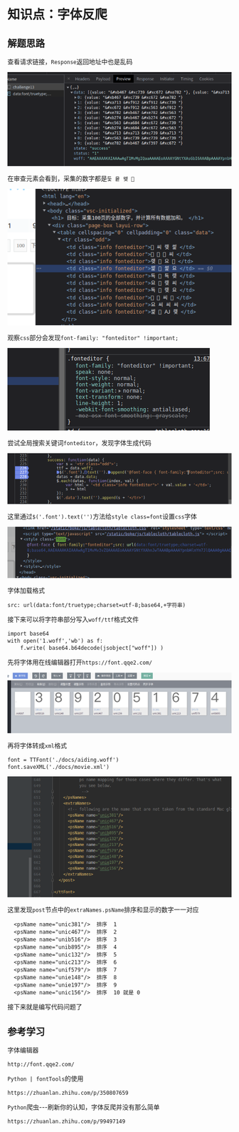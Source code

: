 # 知识点：字体反爬

## 解题思路

查看请求链接，`Response`返回地址中也是乱码

![请求](./img/2.png)

在审查元素会看到，采集的数字都是`둧 윹 왲  `

![请求](./img/1.png)

观察`css`部分会发现`font-family: "fonteditor" !important;`

![请求](./img/3.png)

尝试全局搜索关键词`fonteditor`，发现字体生成代码

![请求](./img/4.png)

这里通过`$('.font').text('')`方法给`style class=font`设置`css`字体

![请求](./img/5.png)

字体加载格式

    src: url(data:font/truetype;charset=utf-8;base64,+字符串)

接下来可以将字符串部分写入`woff/ttf`格式文件

    import base64
    with open('1.woff','wb') as f:
        f.write( base64.b64decode(jsobject["woff"]) )

先将字体用在线编辑器打开`https://font.qqe2.com/`

![请求](./img/6.png)

再将字体转成`xml`格式

    font = TTFont('./docs/aiding.woff')
    font.saveXML('./docs/movie.xml')

![请求](./img/7.png)

这里发现`post`节点中的`extraNames.psName`排序和显示的数字一一对应

      <psName name="unic381"/>  排序  1
      <psName name="unic467"/>  排序  2
      <psName name="unib516"/>  排序  3
      <psName name="unib895"/>  排序  4
      <psName name="unic132"/>  排序  5
      <psName name="unic213"/>  排序  6
      <psName name="unif579"/>  排序  7
      <psName name="unie148"/>  排序  8
      <psName name="unie197"/>  排序  9
      <psName name="unic156"/>  排序  10 就是 0

接下来就是编写代码问题了

## 参考学习

字体编辑器

    http://font.qqe2.com/

`Python | fontTools`的使用

    https://zhuanlan.zhihu.com/p/350807659
    
`Python`爬虫---刷新你的认知，字体反爬并没有那么简单

    https://zhuanlan.zhihu.com/p/99497149
